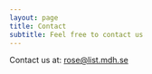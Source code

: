 ```yaml
---
layout: page
title: Contact
subtitle: Feel free to contact us
---
```


<p>
Contact us at:
<a href="mailto:rose@list.mdh.se?Subject=[ROSE]" target="_top">rose@list.mdh.se</a>
</p>